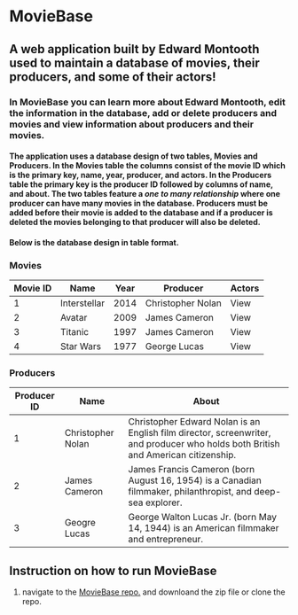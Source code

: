 # MovieBase
## A web application built by Edward Montooth used to maintain a database of movies, their producers, and some of their actors!
### In MovieBase you can learn more about Edward Montooth, edit the information in the database, add or delete producers and movies and view information about producers and their movies. 
#### The application uses a database design of two tables, Movies and Producers. In the Movies table the columns consist of the movie ID which is the primary key, name, year, producer, and actors. In the Producers table the primary key is the producer ID followed by columns of name, and about. The two tables feature a *one to many relationship* where one producer can have many movies in the database. Producers must be added before their movie is added to the database and if a producer is deleted the movies belonging to that producer will also be deleted. 
#### Below is the database design in table format. 

### **Movies**
Movie ID | Name | Year | Producer | Actors
------------ | ------------- | ------------- | ------------- | -------------
1 | Interstellar | 2014 | Christopher Nolan | View 
2 | Avatar | 2009 | James Cameron | View 
3 | Titanic | 1997 | James Cameron | View 
4 | Star Wars | 1977 | George Lucas | View 


### **Producers**
Producer ID | Name | About  
------------ | ------------- | ------------- 
1 | Christopher Nolan | Christopher Edward Nolan is an English film director, screenwriter, and producer who holds both British and American citizenship. 
2 | James Cameron | James Francis Cameron (born August 16, 1954) is a Canadian filmmaker, philanthropist, and deep-sea explorer.
3 | Geogre Lucas | George Walton Lucas Jr. (born May 14, 1944) is an American filmmaker and entrepreneur.


## Instruction on how to run MovieBase

1.  navigate to the [MovieBase repo.](https://github.com/emontooth/moviebase.git) and downloand the zip file or clone the repo. 


